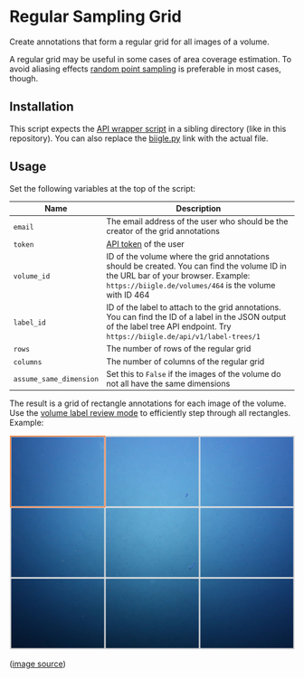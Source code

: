 # Regular Sampling Grid

Create annotations that form a regular grid for all images of a volume.

A regular grid may be useful in some cases of area coverage estimation. To avoid aliasing effects [random point sampling](https://biigle.de/manual/tutorials/annotations/navigating-images#random-sampling) is preferable in most cases, though.

## Installation

This script expects the [API wrapper script](/biigle) in a sibling directory (like in this repository). You can also replace the [biigle.py](biigle.py) link with the actual file.

## Usage

Set the following variables at the top of the script:

| Name | Description |
| --- | --- |
| `email` | The email address of the user who should be the creator of the grid annotations |
| `token` | [API token](https://biigle.de/settings/tokens) of the user |
| `volume_id` | ID of the volume where the grid annotations should be created. You can find the volume ID in the URL bar of your browser. Example: `https://biigle.de/volumes/464` is the volume with ID 464 |
| `label_id` | ID of the label to attach to the grid annotations. You can find the ID of a label in the JSON output of the label tree API endpoint. Try `https://biigle.de/api/v1/label-trees/1` |
| `rows` | The number of rows of the regular grid |
| `columns` | The number of columns of the regular grid |
| `assume_same_dimension` | Set this to `False` if the images of the volume do not all have the same dimensions |

The result is a grid of rectangle annotations for each image of the volume. Use the [volume label review mode](https://biigle.de/manual/tutorials/annotations/navigating-images#volare) to efficiently step through all rectangles. Example:

![Example image with grid annotations](example.jpg)

([image source](https://doi.org/10.1594/PANGAEA.881896))
